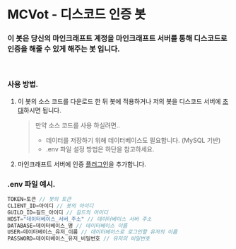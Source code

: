 # MCVot - 디스코드 인증 봇

### 이 봇은 당신의 마인크래프트 계정을 마인크래프트 서버를 통해 디스코드로 인증을 해줄 수 있게 해주는 봇 입니다.

<br>

### 사용 방법.

1. 이 봇의 소스 코드를 다운로드 한 뒤 봇에 적용하거나 저의 봇을 디스코드 서버에 [초대](https://discord.com/oauth2/authorize?client_id=1023276509248639078&permissions=8&scope=bot%20applications.commands)하시면 됩니다. <br>
   > 만약 소스 코드를 사용 하실려면..
   > - 데이터를 저장하기 위해 데이터베이스도 필요합니다. (MySQL 기반)
   > - .env 파일 설정 방법은 하단을 참고하세요.
2. 마인크래프트 서버에 인증 [플러그인](https://github.com/devcomi/mcvot-plugin)을 추가합니다.

### .env 파일 예시.

```javascript
TOKEN=토큰 // 봇의 토큰
CLIENT_ID=아이디 // 봇의 아이디
GUILD_ID=길드_아이디 // 길드의 아이디
HOST="데이터베이스_서버_주소" // 데이터베이스 서버 주소
DATABASE=데이터베이스_명 // 데이터베이스 이름
USER=데이터베이스_유저_이름 // 데이터베이스로 로그인할 유저의 이름
PASSWORD=데이터베이스_유저_비밀번호 // 유저의 비밀번호
```
